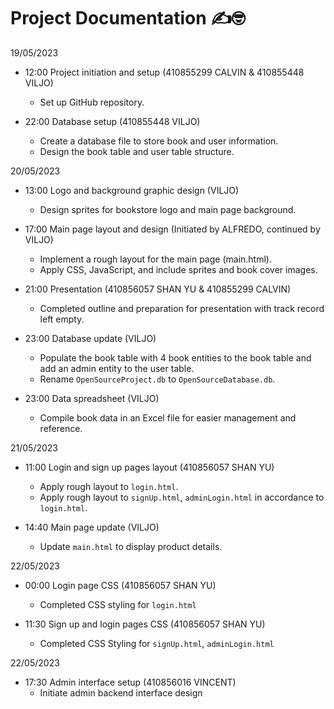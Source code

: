 # Project Documentation ✍️🤓

19/05/2023 
- 12:00 Project initiation and setup (410855299 CALVIN & 410855448 VILJO)
    - Set up GitHub repository. 

- 22:00 Database setup (410855448 VILJO)
    - Create a database file to store book and user information.
    - Design the book table and user table structure.


20/05/2023
- 13:00 Logo and background graphic design (VILJO)
    - Design sprites for bookstore logo and main page background.

- 17:00 Main page layout and design (Initiated by ALFREDO, continued by VILJO)
    - Implement a rough layout for the main page (main.html).
    - Apply CSS, JavaScript, and include sprites and book cover images.

- 21:00 Presentation (410856057 SHAN YU & 410855299 CALVIN)
    - Completed outline and preparation for presentation with track record left empty.

- 23:00 Database update (VILJO)
    - Populate the book table with 4 book entities to the book table and add an admin entity to the user table.
    - Rename `OpenSourceProject.db` to `OpenSourceDatabase.db`.

- 23:00 Data spreadsheet (VILJO)
    - Compile book data in an Excel file for easier management and reference.

21/05/2023

- 11:00 Login and sign up pages layout (410856057 SHAN YU)
    - Apply rough layout to `login.html`. 
    - Apply rough layout to `signUp.html`, `adminLogin.html` in accordance to `login.html`. 

- 14:40 Main page update (VILJO)
    - Update `main.html` to display product details.

22/05/2023
-  00:00 Login page CSS (410856057 SHAN YU)
    - Completed CSS styling for `login.html`

- 11:30 Sign up and login pages CSS (410856057 SHAN YU)
    - Completed CSS Styling for `signUp.html`, `adminLogin.html` 

22/05/2023 
- 17:30 Admin interface setup (410856016 VINCENT)
    - Initiate admin backend interface design

